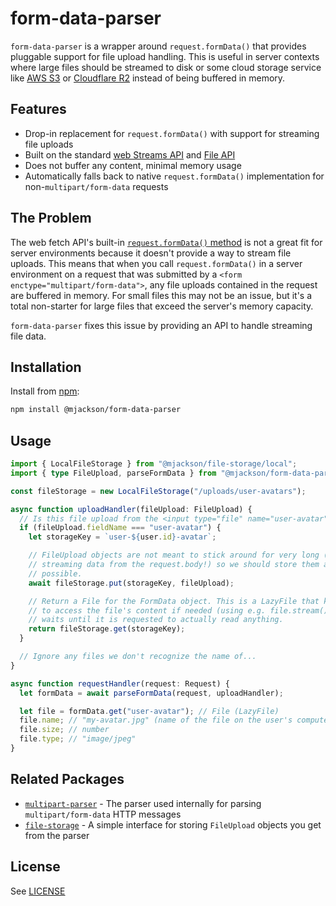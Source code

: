 # form-data-parser

`form-data-parser` is a wrapper around `request.formData()` that provides pluggable support for file upload handling. This is useful in server contexts where large files should be streamed to disk or some cloud storage service like [AWS S3](https://aws.amazon.com/s3/) or [Cloudflare R2](https://www.cloudflare.com/developer-platform/r2/) instead of being buffered in memory.

## Features

- Drop-in replacement for `request.formData()` with support for streaming file uploads
- Built on the standard [web Streams API](https://developer.mozilla.org/en-US/docs/Web/API/Streams_API) and [File API](https://developer.mozilla.org/en-US/docs/Web/API/File)
- Does not buffer any content, minimal memory usage
- Automatically falls back to native `request.formData()` implementation for non-`multipart/form-data` requests

## The Problem

The web fetch API's built-in [`request.formData()` method](https://developer.mozilla.org/en-US/docs/Web/API/Request/formData) is not a great fit for server environments because it doesn't provide a way to stream file uploads. This means that when you call `request.formData()` in a server environment on a request that was submitted by a `<form enctype="multipart/form-data">`, any file uploads contained in the request are buffered in memory. For small files this may not be an issue, but it's a total non-starter for large files that exceed the server's memory capacity.

`form-data-parser` fixes this issue by providing an API to handle streaming file data.

## Installation

Install from [npm](https://www.npmjs.com/):

```sh
npm install @mjackson/form-data-parser
```

## Usage

```ts
import { LocalFileStorage } from "@mjackson/file-storage/local";
import { type FileUpload, parseFormData } from "@mjackson/form-data-parser";

const fileStorage = new LocalFileStorage("/uploads/user-avatars");

async function uploadHandler(fileUpload: FileUpload) {
  // Is this file upload from the <input type="file" name="user-avatar"> field?
  if (fileUpload.fieldName === "user-avatar") {
    let storageKey = `user-${user.id}-avatar`;

    // FileUpload objects are not meant to stick around for very long (they are
    // streaming data from the request.body!) so we should store them as soon as
    // possible.
    await fileStorage.put(storageKey, fileUpload);

    // Return a File for the FormData object. This is a LazyFile that knows how
    // to access the file's content if needed (using e.g. file.stream()) but
    // waits until it is requested to actually read anything.
    return fileStorage.get(storageKey);
  }

  // Ignore any files we don't recognize the name of...
}

async function requestHandler(request: Request) {
  let formData = await parseFormData(request, uploadHandler);

  let file = formData.get("user-avatar"); // File (LazyFile)
  file.name; // "my-avatar.jpg" (name of the file on the user's computer)
  file.size; // number
  file.type; // "image/jpeg"
}
```

## Related Packages

- [`multipart-parser`](https://github.com/mjackson/multipart-parser) - The parser used internally for parsing `multipart/form-data` HTTP messages
- [`file-storage`](https://github.com/mjackson/file-storage) - A simple interface for storing `FileUpload` objects you get from the parser

## License

See [LICENSE](https://github.com/mjackson/form-data-parser/blob/main/LICENSE)
